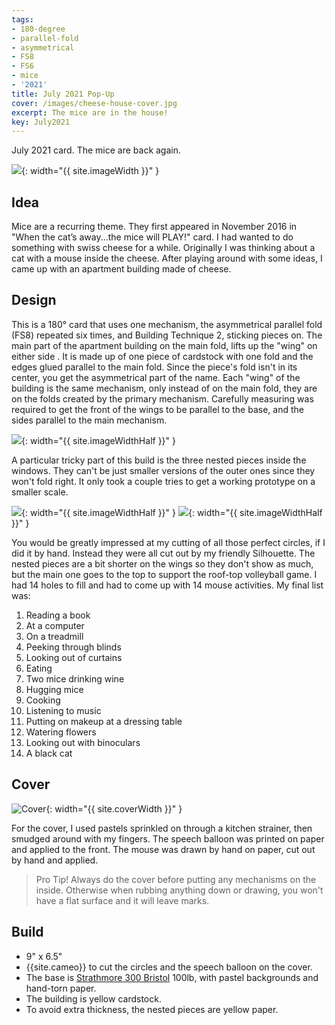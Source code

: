 ```yaml
---
tags:
- 180-degree
- parallel-fold
- asymmetrical
- FS8
- FS6
- mice
- '2021'
title: July 2021 Pop-Up
cover: /images/cheese-house-cover.jpg
excerpt: The mice are in the house!
key: July2021
---
```

July 2021 card. The mice are back again.<!--more-->

![]({{site.baseurl}}/images/cheese-house.gif){: width="{{ site.imageWidth }}" }

## Idea

Mice are a recurring theme. They first appeared in November 2016 in "When the cat’s away...the mice will PLAY!" card. I had wanted to do something with swiss cheese for a while. Originally I was thinking about a cat with a mouse inside the cheese. After playing around with some ideas, I came up with an apartment building made of cheese.

## Design

This is a 180&deg; card that uses one mechanism, the asymmetrical parallel fold (FS8) repeated six times, and Building Technique 2, sticking pieces on. The main part of the apartment building on the main fold, lifts up the "wing" on either side . It is made up of one piece of cardstock with one fold and the edges glued parallel to the main fold. Since the piece's fold isn't in its center, you get the asymmetrical part of the name. Each "wing" of the building is the same mechanism, only instead of on the main fold, they are on the folds created by the primary mechanism. Carefully measuring was required to get the front of the wings to be parallel to the base, and the sides parallel to the main mechanism.

![]({{site.baseurl}}/images/cheese-sketch.jpg){: width="{{ site.imageWidthHalf }}" }

A particular tricky part of this build is the three nested pieces inside the windows. They can't be just smaller versions of the outer ones since they won't fold right. It only took a couple tries to get a working prototype on a smaller scale.

![]({{site.baseurl}}/images/cheese-proto1.jpg){: width="{{ site.imageWidthHalf }}" }
![]({{site.baseurl}}/images/cheese-proto2.jpg){: width="{{ site.imageWidthHalf }}" }

You would be greatly impressed at my cutting of all those perfect circles, if I did it by hand. Instead they were all cut out by my friendly Silhouette. The nested pieces are a bit shorter on the wings so they don't show as much, but the main one goes to the top to support the roof-top volleyball game. I had 14 holes to fill and had to come up with 14 mouse activities. My final list was:

1. Reading a book
3. At a computer
4. On a treadmill
5. Peeking through blinds
6. Looking out of curtains
7. Eating
8. Two mice drinking wine
9. Hugging mice
10. Cooking
11. Listening to music
12. Putting on makeup at a dressing table
13. Watering flowers
14. Looking out with binoculars
15. A black cat

## Cover

![Cover]({{site.baseurl}}{{page.cover}}){: width="{{ site.coverWidth }}" }

For the cover, I used pastels sprinkled on through a kitchen strainer, then smudged around with my fingers. The speech balloon was printed on paper and applied to the front. The mouse was drawn by hand on paper, cut out by hand and applied.

> Pro Tip! Always do the cover before putting any mechanisms on the inside. Otherwise when rubbing anything down or drawing, you won't have a flat surface and it will leave marks.

## Build

* 9" x 6.5"
* {{site.cameo}} to cut the circles and the speech balloon on the cover.
* The base is [Strathmore 300 Bristol](/supplies.html#strathmore-300-bristol) 100lb, with pastel backgrounds and hand-torn paper.
* The building is yellow cardstock.
* To avoid extra thickness, the nested pieces are yellow paper.
